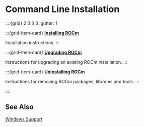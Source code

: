 # Command Line Installation

::::{grid} 2 3 3 3
:gutter: 1

:::{grid-item-card}
**[Installing ROCm](./install.md)**

Installation instructions.
:::

:::{grid-item-card}
**[Upgrading ROCm](./upgrade.md)**

Instructions for upgrading an existing ROCm installation.
:::

:::{grid-item-card}
**[Uninstalling ROCm](./uninstall.md)**

Instructions for removing ROCm packages, libraries and tools.
:::

::::

## See Also

[Windows Support](../../../../about/compatibility/windows_support.md)
